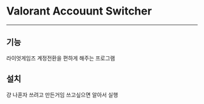 # Valorant Accouunt Switcher

---

## 기능

라이엇게임즈 계정전환을 편하게 해주는 프로그램

## 설치

걍 나혼자 쓰려고 만든거임 쓰고싶으면 알아서 실행

